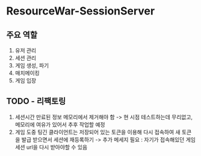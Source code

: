 # ResourceWar-SessionServer

## 주요 역할
1. 유저 관리
2. 세션 관리
3. 게임 생성, 파기
4. 매치메이킹
5. 게임 입장


## TODO - 리팩토링
1. 세션시간 만료된 정보 메모리에서 제거해야 함
   -> 현 시점 테스트하는데 무리없고, 메모리에 여유가 있어서 추후 작업할 예정
2. 게임 도중 팅긴 클라이언트는 저장되어 있는 토큰을 이용해 다시 접속하여 새 토큰을 발급 받으면서 세션에 재등록하기
   -> 추가 메세지 필요 : 자기가 접속해있던 게임 세션 url을 다시 받아야할 수 있음